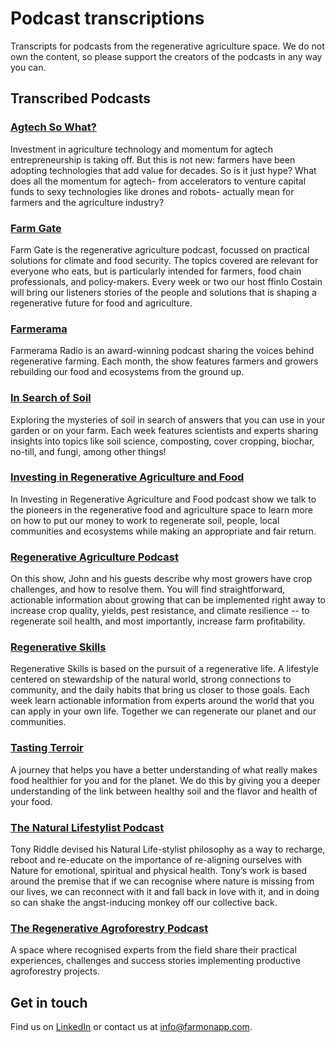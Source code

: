 # Podcast transcriptions
Transcripts for podcasts from the regenerative agriculture space. We do not own the content, so please support the creators of the podcasts in any way you can.

## Transcribed Podcasts

### [Agtech So What?](https://www.agtechsowhat.com/)
Investment in agriculture technology and momentum for agtech entrepreneurship is taking off. But this is not new: farmers have been adopting technologies that add value for decades. So is it just hype? What does all the momentum for agtech- from accelerators to venture capital funds to sexy technologies like drones and robots- actually mean for farmers and the agriculture industry?

### [Farm Gate](https://www.faifarms.com/podcasts/)
Farm Gate is the regenerative agriculture podcast, focussed on practical solutions for climate and food security. The topics covered are relevant for everyone who eats, but is particularly intended for farmers, food chain professionals, and policy-makers. Every week or two our host ffinlo Costain will bring our listeners stories of the people and solutions that is shaping a regenerative future for food and agriculture.

### [Farmerama](https://farmerama.co)
Farmerama Radio is an award-winning podcast sharing the voices behind regenerative farming. Each month, the show features farmers and growers rebuilding our food and ecosystems from the ground up. 

### [In Search of Soil](https://insearchofsoil.libsyn.com/) 
Exploring the mysteries of soil in search of answers that you can use in your garden or on your farm.
Each week features scientists and experts sharing insights into topics like soil science, composting, cover cropping, biochar, no-till, and fungi, among other things!

### [Investing in Regenerative Agriculture and Food](https://investinginregenerativeagriculture.com/)
In Investing in Regenerative Agriculture and Food podcast show we talk to the pioneers in the regenerative food and agriculture space to learn more on how to put our money to work to regenerate soil, people, local communities and ecosystems while making an appropriate and fair return.

### [Regenerative Agriculture Podcast](https://regenerativeagriculturepodcast.com)
On this show, John and his guests describe why most growers have crop challenges, and how to resolve them. You will find straightforward, actionable information about growing that can be implemented right away to increase crop quality, yields, pest resistance, and climate resilience -- to regenerate soil health, and most importantly, increase farm profitability.

### [Regenerative Skills](https://podcasts.apple.com/us/podcast/regenerative-skills/id1199230234)
Regenerative Skills is based on the pursuit of a regenerative life. A lifestyle centered on stewardship of the natural world, strong connections to community, and the daily habits that bring us closer to those goals. Each week learn actionable information from experts around the world that you can apply in your own life. Together we can regenerate our planet and our communities.

### [Tasting Terroir](https://podvine.com/podcast/tasting-terroir)
A journey that helps you have a better understanding of what really makes food healthier for you and for the planet. We do this by giving you a deeper understanding of the link between healthy soil and the flavor and health of your food.

### [The Natural Lifestylist Podcast](https://podcasts.apple.com/gb/podcast/the-natural-lifestylist-podcast/id1480720354)
Tony Riddle devised his Natural Life-stylist philosophy as a way to recharge, reboot and re-educate on the importance of re-aligning ourselves with Nature for emotional, spiritual and physical health. Tony’s work is based around the premise that if we can recognise where nature is missing from our lives, we can reconnect with it and fall back in love with it, and in doing so can shake the angst-inducing monkey off our collective back.

### [The Regenerative Agroforestry Podcast](https://www.regenerativeagroforestry.org/)
A space where recognised experts from the field share their practical experiences, challenges and success stories  implementing productive agroforestry projects.

## Get in touch
Find us on [LinkedIn](https://www.linkedin.com/company/farm-on/) or contact us at [info@farmonapp.com](mailto:info@farmonapp.com).

